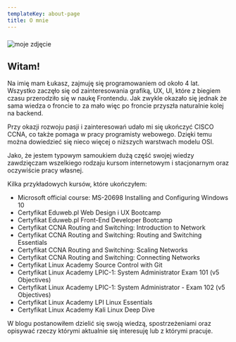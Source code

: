 ```yaml
---
templateKey: about-page
title: O mnie
---
```

### 

![moje zdjęcie](/img/zdjęcie-profilowe50.jpg "moje zdjęcie")

## Witam!

Na imię mam Łukasz, zajmuję się programowaniem od około 4 lat. Wszystko zaczęło się od zainteresowania grafiką, UX, UI, które z biegiem czasu przerodziło się w naukę Frontendu. Jak zwykle okazało się jednak że sama wiedza o froncie to za mało więc po froncie przyszła naturalnie kolej na backend. 

Przy okazji rozwoju pasji i zainteresowań udało mi się ukończyć CISCO CCNA, co także pomaga w pracy programisty webowego. Dzięki temu można dowiedzieć się nieco więcej o niższych warstwach modelu OSI.

Jako, że jestem typowym samoukiem dużą część swojej wiedzy zawdzięczam wszelkiego rodzaju kursom internetowym i stacjonarnym oraz oczywiście pracy własnej.

Kilka przykładowych kursów, które ukończyłem:

* Microsoft official course: MS-20698 Installing and Configuring Windows 10
* Certyfikat Eduweb.pl Web Design i UX Bootcamp
* Certyfikat Eduweb.pl Front-End Developer Bootcamp
* Certyfikat CCNA Routing and Switching: Introduction to Network
* Certyfikat CCNA Routing and Switching: Routing and Switching Essentials
* Certyfikat CCNA Routing and Switching: Scaling Networks
* Certyfikat CCNA Routing and Switching: Connecting Networks
* Certyfikat Linux Academy Source Control with Git
* Certyfikat Linux Academy LPIC-1: System Administrator Exam 101 (v5 Objectives)
* Certyfikat Linux Academy LPIC-1: System Administrator - Exam 102 (v5 Objectives)
* Certyfikat Linux Academy LPI Linux Essentials
* Certyfikat Linux Academy Kali Linux Deep Dive

W blogu postanowiłem dzielić się swoją wiedzą, spostrzeżeniami oraz opisywać rzeczy którymi aktualnie się interesuję lub z którymi pracuje.
